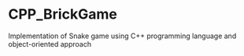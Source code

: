 # CPP_BrickGame
Implementation of Snake game using C++ programming language and object-oriented approach
